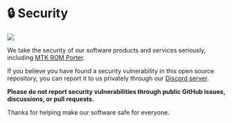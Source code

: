 # 🔒 Security

[<img src="https://github.com/user-attachments/assets/9a97cd0d-39f7-45d0-a56b-7e44221b8e87">](https://discord.gg/3zbfaTNN7V)

We take the security of our software products and services seriously, including [MTK ROM Porter](https://github.com/NoahDomingues/MTK-ROM-Porter).

If you believe you have found a security vulnerability in this open source repository, you can report it to us privately through our [Discord server](https://discord.gg/3zbfaTNN7V).

**Please do not report security vulnerabilities through public GitHub issues, discussions, or pull requests.**

Thanks for helping make our software safe for everyone.
